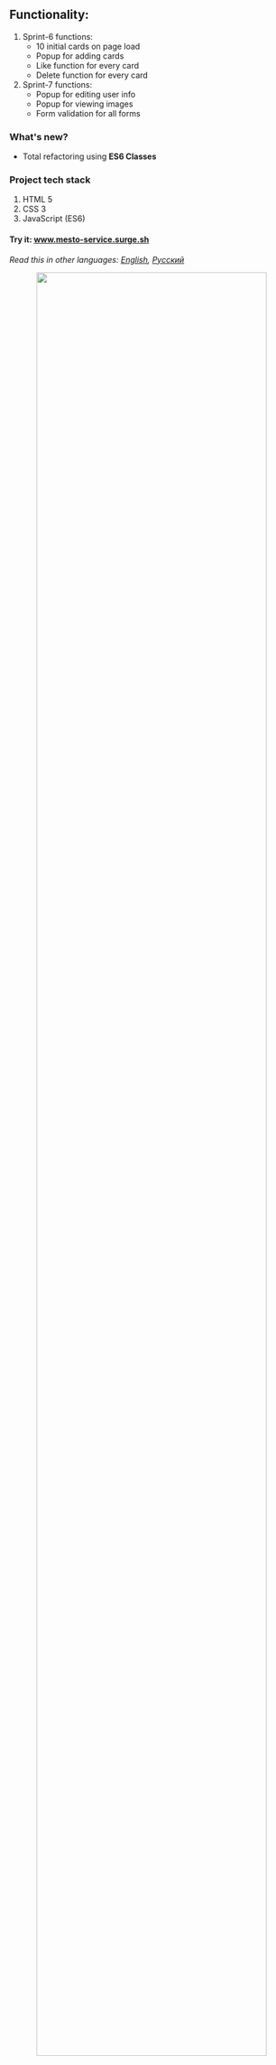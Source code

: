 ## Functionality: 
1. Sprint-6 functions:
    * 10 initial cards on page load
    * Popup for adding cards
    * Like function for every card
    * Delete function for every card
2. Sprint-7 functions:
    * Popup for editing user info
    * Popup for viewing images
    * Form validation for all forms
### What's new?
  * Total refactoring using **ES6 Classes** 
### Project tech stack
1. HTML 5
2. CSS 3
3. JavaScript (ES6)

#### Try it: www.mesto-service.surge.sh
*Read this in other languages: [English](README.md), [Русский](README.ru.md)*

<p align="center">
  <img src="https://github.com/quis0/my-portfolio/blob/master/images/sprint-7-8-example.gif" width="90%" alt="" >
</p>
